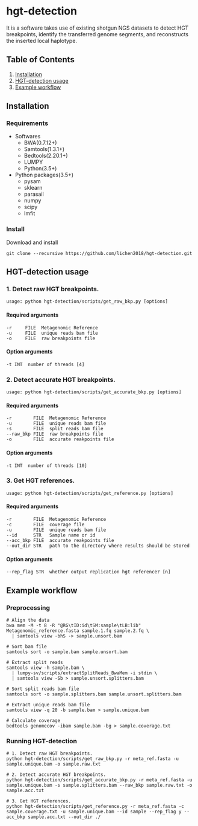 # hgt-detection
It is a software takes use of existing shotgun NGS datasets to detect HGT breakpoints, identify the transferred genome segments, and reconstructs the inserted local haplotype.
## Table of Contents
1. [Installation](#installation)
2. [HGT-detection usage](#hgt-detection-usage)
3. [Example workflow](#example-workflow)
## Installation
### Requirements
- Softwares
  - BWA(0.7.12+)
  - Samtools(1.3.1+)
  - Bedtools(2.20.1+)
  - LUMPY
  - Python(3.5+)
- Python packages(3.5+)
  - pysam
  - sklearn
  - parasail
  - numpy
  - scipy
  - lmfit
### Install
Download and install
```
git clone --recursive https://github.com/lichen2018/hgt-detection.git
```
## HGT-detection usage
### 1. Detect raw HGT breakpoints.
```
usage: python hgt-detection/scripts/get_raw_bkp.py [options]
```
#### Required arguments  
  ```
  -r     FILE  Metagenomic Reference 
  -u     FILE  unique reads bam file
  -o     FILE  raw breakpoints file
  ```
#### Option arguments
  ```
  -t INT  number of threads [4]
  ```
### 2. Detect accurate HGT breakpoints.
```
usage: python hgt-detection/scripts/get_accurate_bkp.py [options]
```
#### Required arguments
  ```
  -r        FILE  Metagenomic Reference
  -u        FILE  unique reads bam file
  -s        FILE  split reads bam file
  --raw_bkp FILE  raw breakpoints file
  -o        FILE  accurate reakpoints file
  ```
#### Option arguments
  ```
  -t INT  number of threads [10]
  ```
### 3. Get HGT references.
```
usage: python hgt-detection/scripts/get_reference.py [options]
```
#### Required arguments
  ```
  -r        FILE  Metagenomic Reference
  -c        FILE  coverage file
  -u        FILE  unique reads bam file
  --id      STR   Sample name or id
  --acc_bkp FILE  accurate reakpoints file
  --out_dir STR   path to the directory where results should be stored
  ```
#### Option arguments
  ```
  --rep_flag STR  whether output replication hgt reference? [n]
  ```
## Example workflow
### Preprocessing
```
# Align the data
bwa mem -M -t 8 -R "@RG\tID:id\tSM:sample\tLB:lib" Metagenomic_reference.fasta sample.1.fq sample.2.fq \
  | samtools view -bhS -> sample.unsort.bam

# Sort bam file
samtools sort -o sample.bam sample.unsort.bam

# Extract split reads
samtools view -h sample.bam \
  | lumpy-sv/scripts/extractSplitReads_BwaMem -i stdin \
  | samtools view -Sb > sample.unsort.splitters.bam

# Sort split reads bam file
samtools sort -o sample.splitters.bam sample.unsort.splitters.bam

# Extract unique reads bam file
samtools view -q 20 -b sample.bam > sample.unique.bam

# Calculate coverage
bedtools genomecov -ibam sample.bam -bg > sample.coverage.txt
```
### Running HGT-detection
```
# 1. Detect raw HGT breakpoints.
python hgt-detection/scripts/get_raw_bkp.py -r meta_ref.fasta -u sample.unique.bam -o sample.raw.txt

# 2. Detect accurate HGT breakpoints.
python hgt-detection/scripts/get_accurate_bkp.py -r meta_ref.fasta -u sample.unique.bam -s sample.splitters.bam --raw_bkp sample.raw.txt -o sample.acc.txt

# 3. Get HGT references.
python hgt-detection/scripts/get_reference.py -r meta_ref.fasta -c sample.coverage.txt -u sample.unique.bam --id sample --rep_flag y --acc_bkp sample.acc.txt --out_dir ./
```
